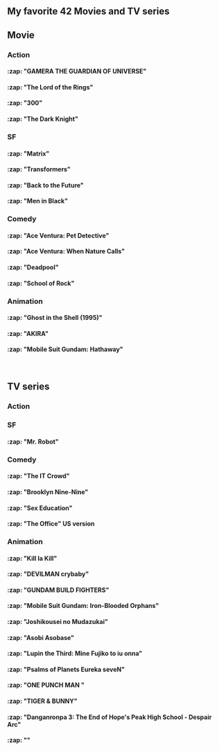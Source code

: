 <h2> My favorite 42 Movies and TV series </h2>


<h2> Movie </h2>

<h3> Action </h3>

<h4>:zap: "GAMERA THE GUARDIAN OF UNIVERSE" </h4>

<h4>:zap: "The Lord of the Rings" </h4>

<h4>:zap: "300" </h4>

<h4>:zap: "The Dark Knight" </h4>

<h3> SF </h3>

<h4>:zap: "Matrix" </h4>

<h4>:zap: "Transformers" </h4>

<h4>:zap: "Back to the Future" </h4>

<h4>:zap: "Men in Black" </h4>


<h3> Comedy </h3>

<h4>:zap: "Ace Ventura: Pet Detective" </h4>

<h4>:zap: "Ace Ventura: When Nature Calls" </h4>

<h4>:zap: "Deadpool" </h4>

<h4>:zap: "School of Rock" </h4>


<h3> Animation </h3>

<h4>:zap: "Ghost in the Shell (1995)"</h4>

<h4>:zap: "AKIRA"</h4>

<h4>:zap: "Mobile Suit Gundam: Hathaway"</h4>


<br>
<h2> TV series </h2>


<h3> Action </h3>

<h3> SF </h3>

<h4>:zap: "Mr. Robot"</h4>

<h3> Comedy </h3>

<h4>:zap: "The IT Crowd"</h4>

<h4>:zap: "Brooklyn Nine-Nine"</h4>

<h4>:zap: "Sex Education"</h4>

<h4>:zap: "The Office" US version </h4>

<h3> Animation </h3>

<h4>:zap: "Kill la Kill" </h4>

<h4>:zap: "DEVILMAN crybaby" </h4>

<h4>:zap: "GUNDAM BUILD FIGHTERS" </h4>

<h4>:zap: "Mobile Suit Gundam: Iron-Blooded Orphans" </h4>

<h4>:zap: "Joshikousei no Mudazukai" </h4>

<h4>:zap: "Asobi Asobase" </h4>

<h4>:zap: "Lupin the Third: Mine Fujiko to iu onna" </h4>

<h4>:zap: "Psalms of Planets Eureka seveN" </h4>

<h4>:zap: "ONE PUNCH MAN " </h4>

<h4>:zap: "TIGER & BUNNY" </h4>

<h4>:zap: "Danganronpa 3: The End of Hope's Peak High School - Despair Arc" </h4>

<h4>:zap: "" </h4>

